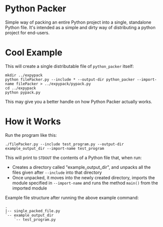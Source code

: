 Python Packer
=============

Simple way of packing an entire Python project into a single, standalone
Python file. It's intended as a simple and dirty way of distributing a python
project for end-users.



Cool Example
============

This will create a single distributable file of `python_packer` itself:

	mkdir ../expypack
	python filePacker.py --include * --output-dir python_packer --import-name filePacker > ../expypack/pypack.py
	cd ../expypack
	python pypack.py

This may give you a better handle on how Python Packer actually works.



How it Works
============

Run the program like this:

	./filePacker.py --include test_program.py --output-dir example_output_dir --import-name test_program

This will print to `STDOUT` the contents of a Python file that, when run:

- Creates a directory called "example_output_dir", and unpacks all the files given after `--include` into that directory
- Once unpacked, it moves into the newly created directory, imports the module specified in `--import-name` and runs the method `main()` from the imported module

Example file structure after running the above example command:

	.
	|-- single_packed_file.py
	`-- example_output_dir
	    `-- test_program.py
	    





